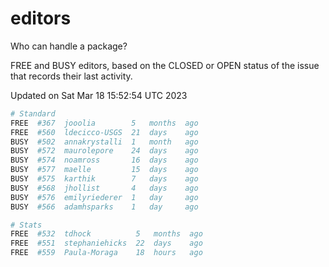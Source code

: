 # editors

Who can handle a package?

FREE and BUSY editors, based on the CLOSED or OPEN status of the issue that
records their last activity.

Updated on Sat Mar 18 15:52:54 UTC 2023

```bash
# Standard
FREE  #367  jooolia        5   months  ago
FREE  #560  ldecicco-USGS  21  days    ago
BUSY  #502  annakrystalli  1   month   ago
BUSY  #572  maurolepore    24  days    ago
BUSY  #574  noamross       16  days    ago
BUSY  #577  maelle         15  days    ago
BUSY  #575  karthik        7   days    ago
BUSY  #568  jhollist       4   days    ago
BUSY  #576  emilyriederer  1   day     ago
BUSY  #566  adamhsparks    1   day     ago

# Stats
FREE  #532  tdhock          5   months  ago
FREE  #551  stephaniehicks  22  days    ago
FREE  #559  Paula-Moraga    18  hours   ago
```
